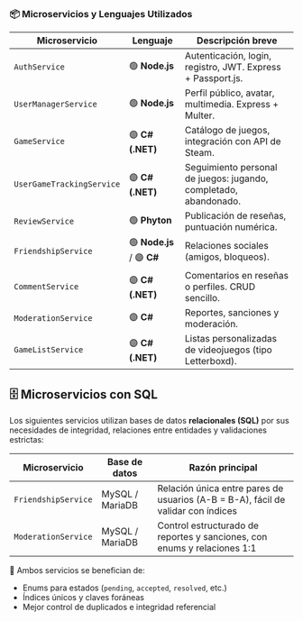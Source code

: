 ### 📦 Microservicios y Lenguajes Utilizados

| Microservicio             | Lenguaje        | Descripción breve |
|---------------------------|-----------------|--------------------|
| `AuthService`             | 🟢 **Node.js**   | Autenticación, login, registro, JWT. Express + Passport.js. |
| `UserManagerService`      | 🟢 **Node.js**   | Perfil público, avatar, multimedia. Express + Multer. |
| `GameService`             | 🟣 **C# (.NET)** | Catálogo de juegos, integración con API de Steam. |
| `UserGameTrackingService` | 🟣 **C# (.NET)** | Seguimiento personal de juegos: jugando, completado, abandonado. |
| `ReviewService`           | 🟢 **Phyton**      | Publicación de reseñas, puntuación numérica. |
| `FriendshipService`       | 🟢 **Node.js** / 🟣 **C#** | Relaciones sociales (amigos, bloqueos). |
| `CommentService`          | 🟣 **C# (.NET)** | Comentarios en reseñas o perfiles. CRUD sencillo. |
| `ModerationService`       | 🟣 **C#** | Reportes, sanciones y moderación. |
| `GameListService`         | 🟣 **C# (.NET)** | Listas personalizadas de videojuegos (tipo Letterboxd). |

## 🗄️ Microservicios con SQL

Los siguientes servicios utilizan bases de datos **relacionales (SQL)** por sus necesidades de integridad, relaciones entre entidades y validaciones estrictas:

| Microservicio         | Base de datos | Razón principal |
|------------------------|----------------|------------------|
| `FriendshipService`    | MySQL / MariaDB | Relación única entre pares de usuarios (A-B = B-A), fácil de validar con índices |
| `ModerationService`    | MySQL / MariaDB | Control estructurado de reportes y sanciones, con enums y relaciones 1:1 |

🧠 Ambos servicios se benefician de:
- Enums para estados (`pending`, `accepted`, `resolved`, etc.)
- Índices únicos y claves foráneas
- Mejor control de duplicados e integridad referencial
